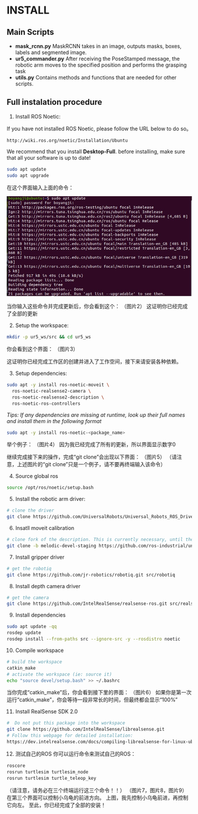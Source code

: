 # INSTALL
## Main Scripts
* **mask_rcnn.py**  MaskRCNN takes in an image, outputs masks, boxes, labels and segmented image.
* **ur5_commander.py**  After receiving the PoseStamped message, the robotic arm moves to the specified position and performs the grasping task
* **utils.py**  Contains methods and functions that are needed for other scripts.
## Full instalation procedure
1. Install ROS Noetic:

If you have not installed ROS Noetic, please follow the URL below to do so。
```
http://wiki.ros.org/noetic/Installation/Ubuntu
```
We recommend that you install **Desktop-Full**. before installing, make sure that all your software is up to date!
```bash
sudo apt update
sudo apt upgrade
```
在这个界面输入上面的命令：

![Alt](image1.jpg)

当你输入这些命令并完成更新后，你会看到这个：
（图片2）
这证明你已经完成了全部的更新

2. Setup the workspace:
```bash
mkdir -p ur5_ws/src && cd ur5_ws
```
你会看到这个界面：
（图片3）

这证明你已经完成工作区的创建并进入了工作空间，接下来请安装各种依赖。

3. Setup dependencies:
```bash
sudo apt -y install ros-noetic-moveit \
  ros-noetic-realsense2-camera \
  ros-noetic-realsense2-description \
  ros-noetic-ros-controllers
```
*Tips:
If any dependencies are missing at runtime, look up their full names and install them in the following format*
```bash
sudo apt -y install ros-noetic-<package_name>
```
举个例子：
（图片4）
因为我已经完成了所有的更新，所以界面显示数字0

继续完成接下来的操作，完成“git clone”会出现以下界面：
（图片5）
（请注意，上述图片的“git clone”只是一个例子，请不要再终端输入该命令）

4.  Source global ros
```bash
source /opt/ros/noetic/setup.bash
```
5. Install the robotic arm driver:
```bash
# clone the driver
git clone https://github.com/UniversalRobots/Universal_Robots_ROS_Driver.git src/Universal_Robots_ROS_Driver
```
6.  Insatll moveit calibration
```bash
# clone fork of the description. This is currently necessary, until the changes are merged upstream.
git clone -b melodic-devel-staging https://github.com/ros-industrial/universal_robot.git src/universal_robot
```
7. Install gripper driver
```bash
# get the robotiq
git clone https://github.com/jr-robotics/robotiq.git src/robotiq
```
8. Install depth camera driver
```bash
# get the camera
git clone https://github.com/IntelRealSense/realsense-ros.git src/realsense-ros
```
9. Install dependencies
```bash 
sudo apt update -qq
rosdep update
rosdep install --from-paths src --ignore-src -y --rosdistro noetic
```
10. Compile workspace
```bash 
# build the workspace
catkin_make
# activate the workspace (ie: source it)
echo "source devel/setup.bash" >> ~/.bashrc
```
当你完成“catkin_make”后，你会看到接下里的界面：
（图片6）
如果你是第一次运行“catkin_make”，你会等待一段非常长的时间，但最终都会显示“100%”

11. Install RealSense SDK 2.0
```bash 
#  Do not put this package into the workspace
git clone https://github.com/IntelRealSense/librealsense.git
# Follow this webpage for detailed installation:
https://dev.intelrealsense.com/docs/compiling-librealsense-for-linux-ubuntu-guide
```
12. 测试自己的ROS
你可以运行命令来测试自己的ROS：
```bash 
roscore
rosrun turtlesim turtlesim_node
rosrun turtlesim turtle_teleop_key
```
（请注意，请务必在三个终端运行这三个命令！！）
（图片7，图片8，图片9）
在第三个界面可以控制小乌龟的前进方向。
上图，我先控制小乌龟前进，再控制它向左。
至此，你已经完成了全部的安装！
